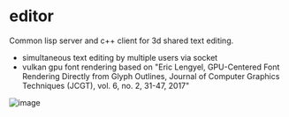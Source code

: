 # editor
Common lisp server and c++ client for 3d shared text editing.

* simultaneous text editing by multiple users via socket
* vulkan gpu font rendering based on "Eric Lengyel, GPU-Centered Font Rendering Directly from Glyph Outlines, Journal of Computer Graphics Techniques (JCGT), vol. 6, no. 2, 31-47, 2017"
  
![image](https://github.com/chae1/editor/assets/29856486/18e689d2-46ee-4e01-9219-2472f8a9e888)
